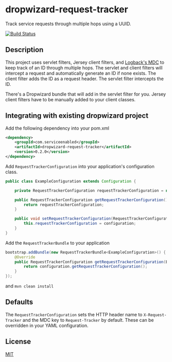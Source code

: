 dropwizard-request-tracker
==========================

Track service requests through multiple hops using a UUID.

[![Build Status](https://travis-ci.org/service-enabled/dropwizard-request-tracker.svg?branch=master)](https://travis-ci.org/service-enabled/dropwizard-request-tracker)

Description
-----------

This project uses servlet filters, Jersey client filters, and [Logback's MDC](http://logback.qos.ch/manual/mdc.html) to keep track of an ID through multiple hops. The servlet and client filters will intercept a request and automatically generate an ID if none exists. The client filter adds the ID as a request header. The servlet filter intercepts the ID.

There's a Dropwizard bundle that will add in the servlet filter for you. Jersey client filters have to be manually added to your client classes.


Integrating with existing dropwizard project
--------------------------------------------

Add the following dependency into your pom.xml

```xml
<dependency>
    <groupId>com.serviceenabled</groupId>
    <artifactId>dropwizard-request-tracker</artifactId>
    <version>0.2.0</version>
</dependency>
```

Add `RequestTrackerConfiguration` into your application's configuration class.

```java
public class ExampleConfiguration extends Configuration {

    private RequestTrackerConfiguration requestTrackerConfiguration = new RequestTrackerConfiguration();

    public RequestTrackerConfiguration getRequestTrackerConfiguration() {
        return requestTrackerConfiguration;
    }

    public void setRequestTrackerConfiguration(RequestTrackerConfiguration configuration) {
        this.requestTrackerConfiguration = configuration;
    }
}
```

Add the `RequestTrackerBundle` to your application

```java
bootstrap.addBundle(new RequestTrackerBundle<ExampleConfiguration>() {
    @Override
    public RequestTrackerConfiguration getRequestTrackerConfiguration(BundleConfiguration configuration) {
        return configuration.getRequestTrackerConfiguration();
    }
});
```

and `mvn clean install`


Defaults
--------

The `RequestTrackerConfiguration` sets the HTTP header name to `X-Request-Tracker` and the MDC key to `Request-Tracker` by default.  These can be overridden in your YAML configuration.


License
-------

[MIT](https://github.com/service-enabled/dropwizard-request-tracker/blob/master/LICENSE)
